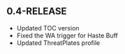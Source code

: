 ## 0.4-RELEASE

* Updated TOC version
* Fixed the WA trigger for Haste Buff
* Updated ThreatPlates profile